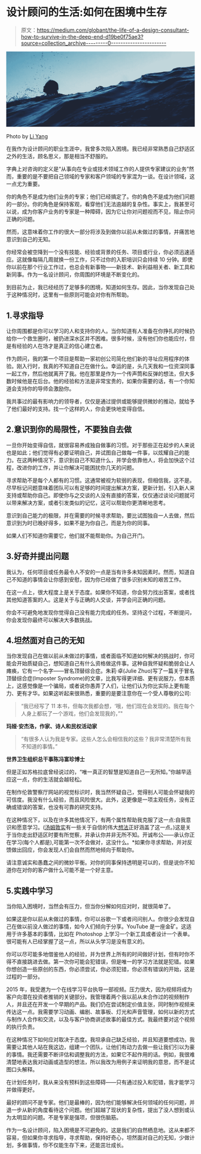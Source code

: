 # 设计顾问的生活:如何在困境中生存

> 原文：<https://medium.com/globant/the-life-of-a-design-consultant-how-to-survive-in-the-deep-end-d19be0f75ae3?source=collection_archive---------0----------------------->

![](img/21e4fbff54734a2678271e91b9d432b9.png)

Photo by [Li Yang](https://unsplash.com/photos/_vPCiuXL2HE)

在我作为设计顾问的职业生涯中，我曾多次陷入困境。我已经非常熟悉自己舒适区之外的生活，顾名思义，那是相当不舒服的。

字典上对咨询的定义是“从事向在专业或技术领域工作的人提供专家建议的业务”然而，重要的是不要把自己领域的专家和客户领域的专家混为一谈。在设计领域，这一点尤为重要。

你的角色不是成为他们业务的专家；他们已经搞定了。你的角色不是成为他们问题的一部分。你的角色是保持客观，看穿他们无法逾越的复杂性。事实上，我甚至可以说，成为你客户业务的专家是一种障碍，因为它让你对问题视而不见，阻止你问正确的问题。

然而，这意味着你工作的很大一部分将涉及到做你以前从未做过的事情，并痛苦地意识到自己的无知。

你经常会被空降到一个没有技能、经验或背景的任务、项目或行业，你必须迅速适应。这就像每隔几周就换一份工作，只不过你的入职培训只会持续 10 分钟。即使你以前在那个行业工作过，也总会有新事物——新技术、新利益相关者、新工具和新同事。作为一名设计顾问，你周围的环境是不断变化的。

到目前为止，我已经经历了足够多的困境，知道如何生存。因此，当你发现自己处于这种情况时，这里有一些原则可能会对你有所帮助。

## 1.寻求指导

让你周围都是你可以学习的人和支持你的人。当你知道有人准备在你挣扎的时候扔给你一个救生圈时，被扔进深水区并不困难。很多时候，没有他们你也能应付，但是有经验的人在场才是真正的信心建立者。

作为顾问，我的第一个项目是帮助一家初创公司简化他们新的寻址应用程序的体验。刚入行时，我真的不知道自己在做什么。幸运的是，头几天我和一位资深同事一起工作，然后他就离开了我。他在那里是作为一个传声筒和反弹的想法，但大多数时候他是在后台。他的经验和方法是非常宝贵的，如果你需要的话，有一个你知道会支持你的导师会激励你。

我共事过的最有影响力的领导者，仅仅是通过提供或能够提供微妙的推动，就给予了他们最好的支持。找一个这样的人，你会更快地变得自信。

## 2.意识到你的局限性，不要独自去做

一旦你开始变得自信，就很容易养成独自做事的习惯。对于那些正在起步的人来说也是如此；他们觉得有必要证明自己，并试图自己做每一件事，以炫耀自己的能力。在这两种情况下，意识到自己不知道什么，并学会依靠他人，将会加快这个过程，改进你的工作，并让你解决可能困扰你几天的问题。

寻求帮助不是每个人都有的习惯。这通常被视为软弱的表现，但相信我，这不是。尽早标记问题意味着团队可以有足够的时间提出解决方案，更新计划，引入新人来支持或帮助你自己。即使你与之交谈的人没有直接的答案，仅仅通过谈论问题就可以带来解决方案，或者引发类似的记忆，这可以帮助你更清晰地思考。

意识到自己能力的极限，并在需要的时候寻求帮助，要比试图独自一人去做，然后意识到为时已晚好得多，如果不是为你自己，而是为你的同事。

如果人们不知道你需要它，他们就不能帮助你。为自己开门。

## 3.好奇并提出问题

我认为，任何项目或任务最令人不安的一点是当有许多未知因素时。然而，知道自己不知道的事情会让你感到安慰，因为你已经做了很多识别未知的艰苦工作。

在这一点上，很大程度上是关于态度。如果你不知道，你会努力找出答案，或者找其他知道答案的人。这是关于与正确的人交谈，并学会问正确的问题。

你会不可避免地发现你觉得自己没有能力完成的任务。坚持这个过程，不断提问，你会发现你最终可以解决大多数挑战。

## 4.坦然面对自己的无知

当你发现自己在做以前从未做过的事情，或者面临不知道如何解决的挑战时，你可能会开始质疑自己，想知道自己有什么资格做这件事。这种自我怀疑和脆弱会让人瘫痪，它有一个名字——冒名顶替综合症。朱莉·卓(Julie Zhuo)写了一篇关于冒名顶替综合症(Imposter Syndrome)的文章，比我写得更详细、更有说服力，但本质上，这感觉像是一个骗局，或者说你愚弄了人们，让他们认为你比实际上更有能力、更有才华。如果这听起来很熟悉，重要的是要注意你在一个受人尊敬的公司:

> “我已经写了 11 本书，但每次我都会想，‘哦，他们现在会发现的。我在每个人身上都玩了一个游戏，他们会发现我的，”"

**玛娅·安杰洛，作家、诗人和民权活动家**

> “有很多人认为我是专家。这些人怎么会相信我的这些？我非常清楚所有我不知道的事情。”

**世界卫生组织总干事陈冯富珍博士**

但是正如苏格拉底曾经说过的，“唯一真正的智慧是知道自己一无所知。”你越早适应这一点，你的生活就会越轻松。

在制作伦敦警察厅网站的视觉标识时，我当然怀疑自己，觉得别人可能会怀疑我的可信度。我没有什么经验，而且风险很大。此外，这更像是一项主观任务，没有正确或错误的答案，也没有可靠的研究支持。

在这种情况下，以及在许多其他情况下，有两个属性帮助我克服了这一点:自我意识和愿意学习。([汤姆敦实](https://medium.com/u/4846d652416f?source=post_page-----d19be0f75ae3--------------------------------)有一些关于自信的伟大[想法](/@tstocky/thoughts-about-self-confidence-4b3253a6b42e)正好涵盖了这一点。)这是关于当你走出舒适区时要有所觉察，并承认你并非无所不知。开诚布公——承认你正在学习(每个人都是),可能第一次不会做对，这没什么。*如果你寻求帮助，并对反馈做出回应，你会发现人们会自然而然地倾向于帮助你。

请注意诚实和愚蠢之间的微妙平衡。对你的同事保持透明是可以的，但是说你不知道你在对你的客户做什么可能不是一个好主意。

## 5.实践中学习

当你陷入困境时，当然会有压力，但当你分解如何应对时，就很简单了。

如果这是你以前从未做过的事情，你可以谷歌一下或者问问别人。你很少会发现自己在做以前没人做过的事情，如今人们倾向于分享。YouTube 是一座金矿。这适用于许多基本的事情，比如在 Photoshop 上学习一个新工具或者设计一个表单。很可能有人已经掌握了这一点，所以从头学习是没有意义的。

你可以尽可能多地借鉴他人的经验，并为世界上所有的时间做好计划，但有时你不得不直接跳进去做。第一次你可能会犯错误，但是唯一的学习方法就是犯错。如果你想创造一些原创的东西，你必须尝试，你必须犯错，你必须有错误的开始，这是过程的一部分。

2015 年，我受邀为一个在线学习平台执导一部视频。压力很大，因为视频将成为客户向潜在投资者推销的关键部分。我管理着两个我以前从未合作过的视频制作人，并且还在开发一个早期的产品。我们仍在尝试制定价值主张，同时制作视频来传达这一点。我需要学习动画、编剧、故事板、灯光和声音管理，如何以新的方式与制作人合作和交流，以及与客户协商讲述故事的最佳方式。我最终要对这个视频的执行负责。

在这种情况下如何应对取决于态度。我坦承自己缺乏经验，并且知道要想成功，我需要让其他人站在我这边，组建一个团队，让他们有动力去做一些让我们引以为豪的事情。我还需要不断评估和调整我的方法，如果它不起作用的话。例如，我很难清楚地表达我对动画或造型的想法，所以我改为用例子来证明我的意思，而不是试图口头解释。

在计划任务时，我从来没有预料到这些障碍——只有通过投入和犯错，我才能学习并做得更好。

最好的顾问不是专家。他们是最棒的，因为他们能够解决任何领域的任何问题，并退一步从新的角度看待这个问题。他们超越了现状的复杂性，提出了没人想到或认为太明显的问题。不是专家是强项，但很伤脑筋。

作为一名设计顾问，陷入困境是不可避免的。这是我们的自然栖息地。这从来都不容易，但如果你寻求指导，寻求帮助，保持好奇心，坦然面对自己的无知，少做计划，多做事情，你不仅能生存下来，还能茁壮成长。